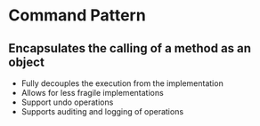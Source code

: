 # Command Pattern

## Encapsulates the calling of a method as an object

- Fully decouples the execution from the implementation
- Allows for less fragile implementations
- Support undo operations
- Supports auditing and logging of operations